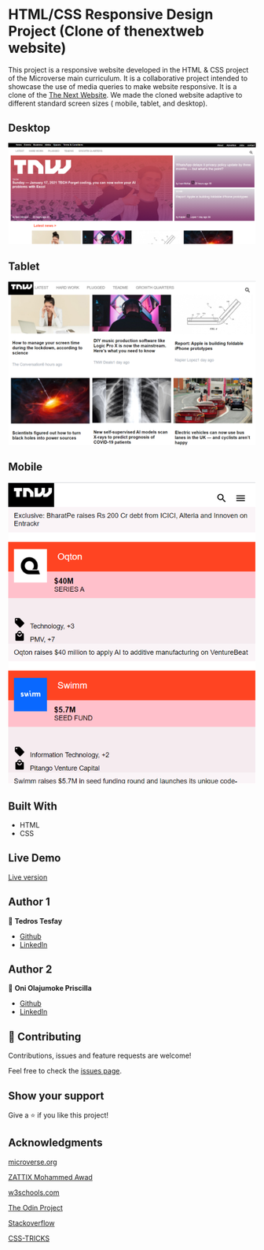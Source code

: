 
# HTML/CSS Responsive Design Project (Clone of thenextweb website)

This project is a responsive website  developed in the HTML & CSS project of the Microverse main curriculum. It is a collaborative project intended to showcase  the use of media queries to make website responsive. It is a clone of the [The Next Website](https://thenextweb.com/). We made the cloned website adaptive to different standard screen sizes ( mobile, tablet, and desktop).

## Desktop

![screenshot](./img/readme-img1.png)

## Tablet

![screenshot](./img/readme-img2.png)

## Mobile

![screenshot](./img/readme-img3.png)

## Built With

- HTML
- CSS

## Live Demo
[Live version](https://rawcdn.githack.com/prolajumokeoni/The-Next-Web/9d56f4ded445fa451a1ce60a064939def16ca662/index.html)

## Author 1
👤 **Tedros Tesfay**
- [Github](https://github.com/tta2yta)
- [LinkedIn](https://www.linkedin.com/in/tedros-tesfay-489422111)

## Author 2
👤 **Oni Olajumoke Priscilla**

- [Github](https://github.com/prolajumokeoni)
- [LinkedIn](https://www.linkedin.com/in/olajumoke-priscilla-oni-44a48b162)

## 🤝 Contributing

Contributions, issues and feature requests are welcome!

Feel free to check the [issues page](https://github.com/prolajumokeoni/The-Next-Web/issues).


## Show your support

Give a ⭐️ if you like this project!

## Acknowledgments
[microverse.org](https://www.microverse.org/)

[ZATTIX Mohammed Awad](https://www.behance.nehttps://www.microverse.org/t/gallery/24796463/ZATTIX)

[w3schools.com](https://www.w3schools.com/)

[The Odin Project](www.theodinproject.com)

[Stackoverflow](https://www.stackoverflow.com/)

[CSS-TRICKS](https://css-tricks.com/)
